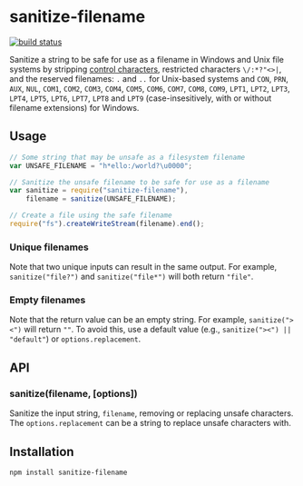 # sanitize-filename

[![build
status](https://secure.travis-ci.org/parshap/node-sanitize-filename.svg?branch=master)](http://travis-ci.org/parshap/node-sanitize-filename)

Sanitize a string to be safe for use as a filename in Windows and Unix
file systems by stripping [control
characters](http://en.wikipedia.org/wiki/C0_and_C1_control_codes),
restricted characters `\/:*?"<>|`, and the reserved filenames: `.` and
`..` for Unix-based systems and `CON`, `PRN`, `AUX`, `NUL`, `COM1`, 
`COM2`, `COM3`, `COM4`, `COM5`, `COM6`, `COM7`, `COM8`, `COM9`, `LPT1`,
`LPT2`, `LPT3`, `LPT4`, `LPT5`, `LPT6`, `LPT7`, `LPT8` and `LPT9` 
(case-insesitively, with or without filename extensions) for Windows.

## Usage

```js
// Some string that may be unsafe as a filesystem filename
var UNSAFE_FILENAME = "h*ello:/world?\u0000";

// Sanitize the unsafe filename to be safe for use as a filename
var sanitize = require("sanitize-filename"),
	filename = sanitize(UNSAFE_FILENAME);

// Create a file using the safe filename
require("fs").createWriteStream(filename).end();
```

### Unique filenames

Note that two unique inputs can result in the same output. For example,
`sanitize("file?")` and `sanitize("file*")` will both return `"file"`.

### Empty filenames

Note that the return value can be an empty string. For example,
`sanitize("><")` will return `""`. To avoid this, use a default value
(e.g., `sanitize("><") || "default"`) or `options.replacement`.

## API

### sanitize(filename, [options])

Sanitize the input string, `filename`, removing or replacing unsafe
characters. The `options.replacement` can be a string to replace unsafe
characters with.

## Installation

```
npm install sanitize-filename
```
